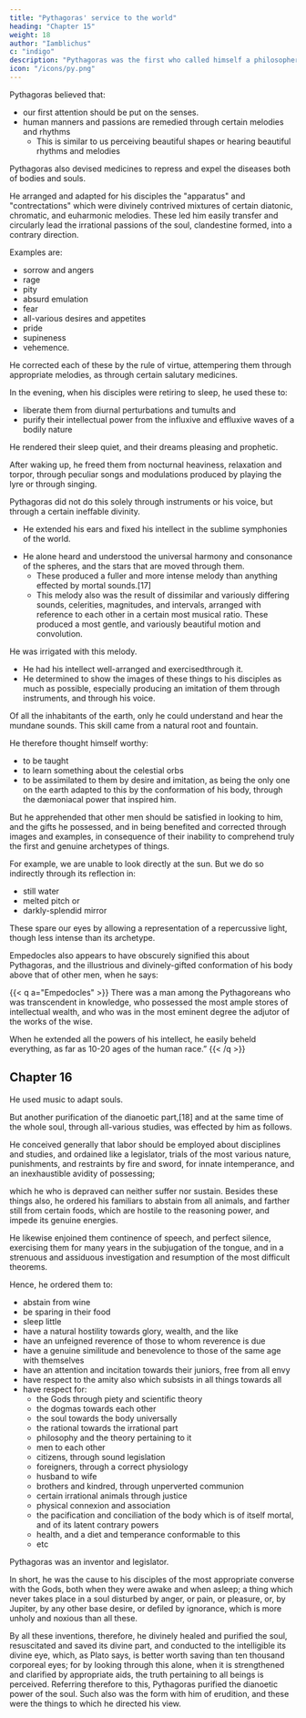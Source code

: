 ```yaml
---
title: "Pythagoras' service to the world"
heading: "Chapter 15"
weight: 18
author: "Iamblichus"
c: "indigo"
description: "Pythagoras was the first who called himself a philosopher"
icon: "/icons/py.png"
---
```



Pythagoras believed that:
- our first attention should be put on the senses.
- human manners and passions are remedied through <!-- obtained from --> certain melodies and rhythms
  - This is similar to us perceiving beautiful shapes or hearing beautiful rhythms and melodies 
<!-- Conceiving, however, that the  which should be paid to men, is that which takes place through .  -->

<!--  as when some one , he established that to be the first erudition which subsists through music, and also through , from which the remedies of , together with those harmonies of the powers of the soul which it possessed from the first.  -->

Pythagoras also devised medicines to repress and expel the diseases both of bodies and souls. 

<!-- By Jupiter that which deserves to be mentioned above all these particulars is this, that  -->

He arranged and adapted for his disciples the "apparatus" and "contrectations" which were divinely contrived mixtures of certain diatonic, chromatic, and euharmonic melodies. These led him easily transfer and circularly lead the irrational passions of the soul, clandestine formed, into a contrary direction. 

Examples are:
- sorrow and angers
- rage
- pity
- absurd emulation
- fear
- all-various desires and appetites
- pride
- supineness
- vehemence. 

He corrected each of these by the rule of virtue, attempering them through appropriate melodies, as <!-- 44 --> through certain salutary medicines. 

In the evening, when his disciples were retiring to sleep, he used these to:
- liberate them from diurnal perturbations and tumults and 
- purify their intellectual power from the influxive and effluxive waves of a bodily nature

He rendered their sleep quiet, and their dreams pleasing and prophetic. 

After waking up, he freed them from nocturnal heaviness, relaxation and torpor, through peculiar songs and modulations produced by playing the lyre or through singing. 

Pythagoras did not do this solely through instruments or his voice, but through a certain ineffable divinity.
- He extended his ears and fixed his intellect in the sublime symphonies of the world. 
<!-- , and which it is difficult to apprehend, --> 
- He alone heard and understood the universal harmony and consonance of the spheres, and the stars that are moved through them. 
  - These produced a fuller and more intense melody than anything effected by mortal sounds.[17] 
  - This melody also was the result of <!-- 45 --> dissimilar and variously differing sounds, celerities, magnitudes, and intervals, arranged with reference <!-- 46 --> to each other in a certain most musical ratio. These produced a most gentle, and variously beautiful motion and convolution.

He was irrigated with this melody.
- He had <!-- the reason of --> his intellect well-arranged and exercisedthrough it. 
- He determined to show the images of these things to his disciples as much as possible, especially producing an imitation of them through instruments, and through his voice. 

Of all the inhabitants of the earth, only he could understand and hear the mundane sounds. This skill came from a natural root and fountain. 

He therefore thought himself worthy:
- to be taught
- to learn something about the celestial orbs
- to be assimilated to them by desire and imitation, as being the only one on the earth adapted to this by the conformation of his body, through the dæmoniacal power that inspired him. 

But he apprehended that other men should be satisfied in looking to him, and the gifts he possessed, and in being benefited and corrected through images and examples, in consequence of their inability to comprehend truly the first and genuine archetypes of things. 

For example, we are unable to look directly at the sun. But we do so indirectly <!--  to exhibit the eclipses of that luminary, either in the profundity of --> through its reflection in:
- still water
- melted pitch or
- darkly-splendid mirror

These spare our <!--  the imbecility of their --> eyes by allowing a <!-- , and devising a method of --> representation of a repercussive light, though less intense than its archetype<!-- , to those who are delighted with a thing of this kind -->. 

Empedocles also appears to have obscurely signified this about Pythagoras, and the illustrious and divinely-gifted conformation of his body above that of other men, when he says:

{{< q a="Empedocles" >}}
There was a man among the Pythagoreans who was transcendent in knowledge, who possessed the most ample stores of intellectual wealth, and who was in the most eminent degree the adjutor of the works of the wise. 

When he extended all the powers of his intellect, he easily <!-- 48 --> beheld everything, as far as 10-20 ages of the human race.”
{{< /q >}}


<!-- For the words transcendent, and he beheld every thing, and the wealth of intellect, and the like, especially exhibit the illustrious nature of the conformation of his mind and body, and its superior accuracy in seeing, and hearing, and in intellectual perception. -->


## Chapter 16

<!-- This adaptation therefore of souls was procured by him through  -->

He used music to adapt souls. 

But another purification of the dianoetic part,[18] and at the same time of the whole soul, through all-various studies, was effected by him as follows.

He conceived generally that labor should be employed about disciplines and studies, and ordained like a legislator, trials of the most various nature, punishments, and restraints by fire and sword, for innate intemperance, and an inexhaustible avidity of possessing; 

which he who is depraved can neither suffer nor sustain. Besides these things also, he ordered his familiars to abstain from all animals, and farther still from certain foods, which are hostile to the reasoning power, and impede its genuine energies. 

He likewise enjoined them continence of speech, and perfect silence, exercising them for many years in the subjugation of the tongue, and in a strenuous and assiduous investigation and resumption of the most difficult theorems. 

Hence, he ordered them to:
- abstain from wine
- be sparing in their food
- sleep little
- have a natural hostility towards glory, wealth, and the like
- have an unfeigned reverence of those to whom reverence is due
- have a genuine similitude and benevolence to those of the same age with themselves 
- have an attention and incitation towards their juniors, free from all envy 
- have respect to the amity also which subsists in all things towards all 
- have respect for:
  - the Gods through piety and scientific theory
  - the dogmas towards each other
  - the soul towards the body universally
  - the rational towards the irrational part
  - philosophy <!-- through --> and the theory pertaining to it
  - men to each other
  - citizens, through sound legislation
  - foreigners, through a correct physiology
  - husband to wife
  - brothers and kindred, through unperverted communion
  - certain irrational animals through justice
  - physical connexion and association
  - the pacification and conciliation of the body which is of itself mortal, and of its latent contrary powers
  -   health, and a diet and temperance conformable to this
  - etc
<!--    or whether, in short, it be of all things towards all,  -->

<!-- , in 50 imitation of the salubrious condition of the mundane elements;—of the appellation of all these, which are summarily comprehended in one and the same name, that of friendship,  -->

Pythagoras was an inventor and legislator.

In short, he was the cause to his disciples of the most appropriate converse with the Gods, both when they were awake and when asleep; a thing which never takes place in a soul disturbed by anger, or pain, or pleasure, or, by Jupiter, by any other base desire, or defiled by ignorance, which is more unholy and noxious than all these. 

By all these inventions, therefore, he divinely healed and purified the soul, resuscitated and saved its divine part, and conducted to the intelligible its divine eye, which, as Plato says, is better worth saving than ten thousand corporeal eyes; for by looking through this alone, when it is strengthened and clarified by appropriate aids, the truth pertaining to all beings is perceived. Referring therefore to this, Pythagoras purified the dianoetic power of the soul. Such also was the form with him of erudition, and these were the things to which he directed his view.

